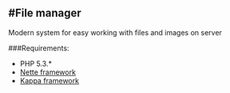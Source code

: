 #File manager
-
Modern system for easy working with files and images on server

###Requirements:
* PHP 5.3.*
* [Nette framework](http://nette.org)
* [Kappa framework](https://github.com/Budry/Kappa)